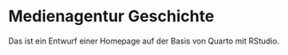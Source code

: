 # Medienagentur Geschichte

Das ist ein Entwurf einer Homepage auf der Basis von Quarto mit RStudio.

